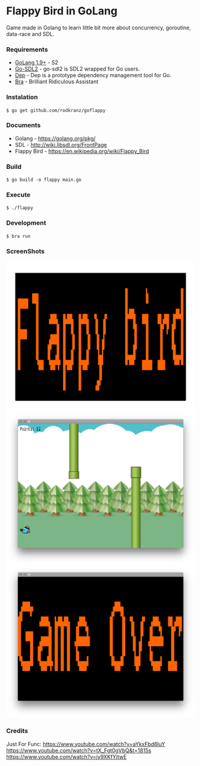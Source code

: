 # Flappy Bird in GoLang

Game made in Golang to learn little bit more about concurrency, goroutine, data-race and SDL. 

### Requirements

 * [GoLang 1.9+](https://golang.org/dl/#stable) - S2
 * [Go-SDL2](https://github.com/veandco/go-sdl2/) - go-sdl2 is SDL2 wrapped for Go users.
 * [Dep](https://github.com/golang/dep) - Dep is a prototype dependency management tool for Go.
 * [Bra](https://github.com/Unknwon/bra) - Brilliant Ridiculous Assistant
 
### Instalation 

    $ go get github.com/rodkranz/goflappy
 
### Documents 

  * Golang - https://golang.org/pkg/ 
  * SDL - http://wiki.libsdl.org/FrontPage
  * Flappy Bird - https://en.wikipedia.org/wiki/Flappy_Bird

### Build

    $ go build -o flappy main.go
  
### Execute
  
    $ ./flappy
  
### Development

    $ bra run
  
### ScreenShots

![Started Game](https://github.com/rodkranz/goflappy/blob/master/res/ss/game-0.png "GamePlay 1")
![Playing Game](https://github.com/rodkranz/goflappy/blob/master/res/ss/game-1.png "GamePlay 2")
![Ended Game](https://github.com/rodkranz/goflappy/blob/master/res/ss/game-2.png "GamePlay 3")
    
### Credits 

 Just For Func: 
  https://www.youtube.com/watch?v=aYkxFbd6luY
  https://www.youtube.com/watch?v=tX_Fgt0gVbQ&t=1815s
  https://www.youtube.com/watch?v=jy9XKfYjtwE
    
    
